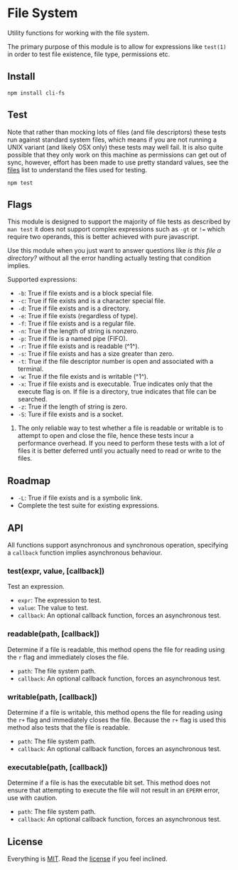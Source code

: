 # File System

Utility functions for working with the file system.

The primary purpose of this module is to allow for expressions like `test(1)` in order to test file existence, file type, permissions etc.

## Install

```
npm install cli-fs
```

## Test

Note that rather than mocking lots of files (and file descriptors) these tests run against standard system files, which means if you are not running a UNIX variant (and likely OSX only) these tests may well fail. It is also quite possible that they only work on this machine as permissions can get out of sync, however, effort has been made to use pretty standard values, see the [files](https://github.com/freeformsystems/cli-fs/blob/master/test/util/files.js) list to understand the files used for testing.

```
npm test
```

## Flags

This module is designed to support the majority of file tests as described by `man test` it does not support complex expressions such as `-gt` or `!=` which require two operands, this is better achieved with pure javascript.

Use this module when you just want to answer questions like *is this file a directory?* without all the error handling actually testing that condition implies.

Supported expressions:

* `-b`: True if file exists and is a block special file.
* `-c`: True if file exists and is a character special file.
* `-d`: True if file exists and is a directory.
* `-e`: True if file exists (regardless of type).
* `-f`: True if file exists and is a regular file.
* `-n`: True if the length of string is nonzero.
* `-p`: True if file is a named pipe (FIFO).
* `-r`: True if file exists and is readable (^1^).
* `-s`: True if file exists and has a size greater than zero.
* `-t`: True if the file descriptor number is open and associated with a terminal.
* `-w`: True if the file exists and is writable (^1^).
* `-x`: True if file exists and is executable. True indicates only that the execute flag is on. If file is a directory, true indicates that file can be searched.
* `-z`: True if the length of string is zero.
* `-S`: Ture if file exists and is a socket.

1. The only reliable way to test whether a file is readable or writable is to attempt to open and close the file, hence these tests incur a performance overhead. If you need to perform these tests with a lot of files it is better deferred until you actually need to read or write to the files.

## Roadmap

* `-L`: True if file exists and is a symbolic link.
* Complete the test suite for existing expressions.

## API

All functions support asynchronous and synchronous operation, specifying a `callback` function implies asynchronous behaviour.

### test(expr, value, [callback])

Test an expression.

* `expr`: The expression to test.
* `value`: The value to test.
* `callback`: An optional callback function, forces an asynchronous test.

### readable(path, [callback])

Determine if a file is readable, this method opens the file for reading using the `r` flag and immediately closes the file.

* `path`: The file system path.
* `callback`: An optional callback function, forces an asynchronous test.

### writable(path, [callback])

Determine if a file is writable, this method opens the file for reading using the `r+` flag and immediately closes the file. Because the `r+` flag is used this method also tests that the file is readable.

* `path`: The file system path.
* `callback`: An optional callback function, forces an asynchronous test.

### executable(path, [callback])

Determine if a file is has the executable bit set. This method does not ensure that attempting to execute the file will not result in an `EPERM` error, use with caution.

* `path`: The file system path.
* `callback`: An optional callback function, forces an asynchronous test.

## License

Everything is [MIT](http://en.wikipedia.org/wiki/MIT_License). Read the [license](/LICENSE) if you feel inclined.
